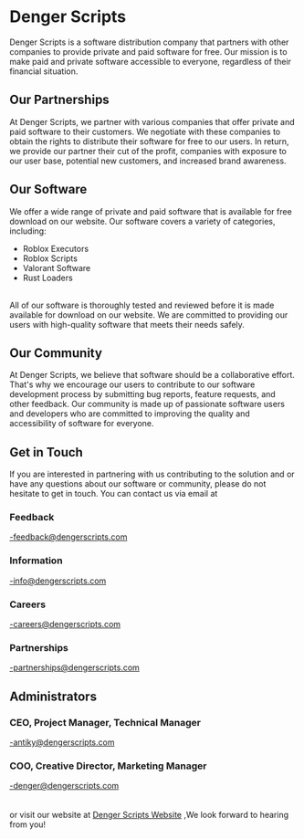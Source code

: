 # Denger Scripts
Denger Scripts is a software 
distribution company that partners 
with other companies to provide 
private and paid software for free. Our 
mission is to make paid and private 
software accessible to everyone, 
regardless of their financial situation.

## Our Partnerships
At Denger Scripts, we partner with 
various companies that offer private 
and paid software to their customers. 
We negotiate with these companies to 
obtain the rights to distribute their 
software for free to our users. In 
return, we provide our partner their 
cut of the profit, companies with 
exposure to our user base, potential 
new customers, and increased brand 
awareness.

## Our Software
We offer a wide range of private and 
paid software that is available for free 
download on our website. Our 
software covers a variety of 
categories, including:
<br>
* Roblox Executors
* Roblox Scripts
* Valorant Software
* Rust Loaders
<br>
All of our software is thoroughly tested 
and reviewed before it is made 
available for download on our website. 
We are committed to providing our 
users with high-quality software that 
meets their needs safely.

## Our Community
At Denger Scripts, we believe that 
software should be a collaborative 
effort. That's why we encourage our 
users to contribute to our software 
development process by submitting 
bug reports, feature requests, and 
other feedback. Our community is 
made up of passionate software users 
and developers who are committed to 
improving the quality and accessibility 
of software for everyone.

## Get in Touch
If you are interested in partnering with 
us contributing to the solution and or 
have any questions about our software 
or community, please do not hesitate 
to get in touch. You can contact us via 
email at 

### Feedback
-feedback@dengerscripts.com

### Information
-info@dengerscripts.com

### Careers
-careers@dengerscripts.com

### Partnerships
-partnerships@dengerscripts.com

## Administrators

### CEO, Project Manager, Technical Manager
-antiky@dengerscripts.com

### COO, Creative Director, Marketing Manager
-denger@dengerscripts.com
<br>
<br>
<br>
or visit our website at 
[Denger Scripts Website](https://dengerscripts.com)
,We look forward to hearing from you!
